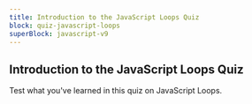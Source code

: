 ```yaml
---
title: Introduction to the JavaScript Loops Quiz
block: quiz-javascript-loops
superBlock: javascript-v9
---
```


## Introduction to the JavaScript Loops Quiz

Test what you've learned in this quiz on JavaScript Loops.
